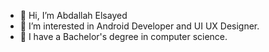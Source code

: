 - 👋 Hi, I’m Abdallah Elsayed
- 👀 I’m interested in Android Developer and UI UX Designer.
- 🌱 I have a Bachelor's degree in computer science.

